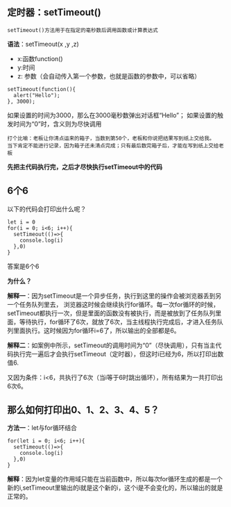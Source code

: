 ## 定时器：setTimeout()
```
setTimeout()方法用于在指定的毫秒数后调用函数或计算表达式
```
**语法**：setTimeout(x ,y ,z)
* x:函数function()
* y:时间
* z: 参数（会自动传入第一个参数，也就是函数的参数中，可以省略）
```
setTimeout(function(){
  alert("Hello"); 
}, 3000);
```
如果设置的时间为3000，那么在3000毫秒数弹出对话框“Hello”； 如果设置的触发时间为“0”时，含义则为尽快调用
```
打个比喻：老板让你清点运来的箱子，当数到第50个，老板和你说把结果写到纸上交给我。
当下肯定不能进行记录，因为箱子还未清点完成；只有最后数完箱子后，才能在写到纸上交给老板
```
**先把主代码执行完，之后才尽快执行setTimeout中的代码**
## 6个6
以下的代码会打印出什么呢？
```JS
let i = 0
for(i = 0; i<6; i++){
  setTimeout(()=>{
    console.log(i)
  },0)
}
```
答案是6个6

**为什么？**

**解释一**：因为setTimeout是一个异步任务，执行到这里的操作会被浏览器丢到另一个任务队列里去， 浏览器这时候会继续执行for循环。每一次for循环的时候，setTimeout都执行一次，但是里面的函数没有被执行，而是被放到了任务队列里面，等待执行，for循环了6次，就放了6次，当主线程执行完成后，才进入任务队列里面执行。这时候因为for循环i=6了，所以输出的全部都是6。

**解释二**：如案例中所示，setTimeout的调用时间为“0”（尽快调用），只有当主代码执行完一遍后才会执行setTimeout（定时器），但这时i已经为6，所以打印出数值6.

又因为条件：i<6，共执行了6次（当i等于6时跳出循环），所有结果为一共打印出6次6。

## 那么如何打印出0、1、2、3、4、5？
**方法一**：let与for循环结合
```
for(let i = 0; i<6; i++){
  setTimeout(()=>{
    console.log(i)
  },0)
}
```
**解释**：因为let变量的作用域只能在当前函数中，所以每次for循环生成的都是一个新的i,setTimeout里输出的i就是这个新的i，这个i是不会变化的，所以输出的就是正常的。

